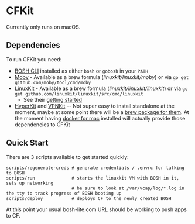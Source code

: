 # CFKit

Currently only runs on macOS.

## Dependencies

To run CFKit you need:

 * [BOSH CLI](https://bosh.io/docs/cli-v2.html) installed as either `bosh` or
   `gobosh` in your `PATH`
 * [Moby](http://mobyproject.org/) - Available as a brew formula
   (_linuxkit/linuxkit/moby_) or via `go get github.com/moby/tool/cmd/moby`
 * [LinuxKit](https://github.com/linuxkit/linuxkit) - Available as a brew
   formula (_linuxkit/linuxkit/linuxkit_) or via `go get
   github.com/linuxkit/linuxkit/src/cmd/linuxkit`
   * See their [getting started](https://github.com/linuxkit/linuxkit#getting-started)
 * [HyperKit](https://github.com/moby/hyperkit) and
   [VPNKit](https://github.com/moby/vpnkit) -- Not super easy to install
   standalone at the moment, maybe at some point there will be a [brew package
   for them](https://github.com/linuxkit/homebrew-linuxkit/issues/3). At the
   moment having [docker for mac](https://www.docker.com/docker-mac) installed
   will actually provide those dependencies to CFKit


## Quick Start

There are 3 scripts available to get started quickly:

```
scripts/regenerate-creds # generate credentials / .envrc for talking to BOSH
scripts/run              # starts the linuxkit VM with BOSH in it, sets up networking
                         # be sure to look at /var/vcap/log/*.log in the tty to track progress of BOSH booting up
scripts/deploy           # deploys CF to the newly created BOSH
```

At this point your usual bosh-lite.com URL should be working to push apps to CF.
